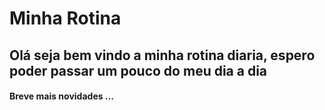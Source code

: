 # Minha Rotina
##  Olá seja bem vindo a minha rotina diaria, espero poder passar um pouco do meu dia a dia

#### Breve mais novidades ...
